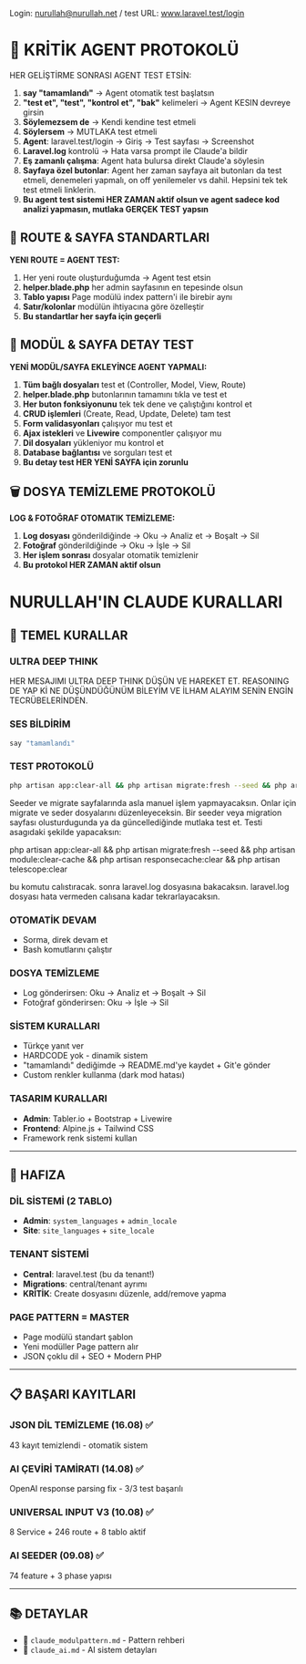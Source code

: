 Login: nurullah@nurullah.net / test
URL: www.laravel.test/login

# 🤖 KRİTİK AGENT PROTOKOLÜ
HER GELİŞTİRME SONRASI AGENT TEST ETSİN:
1. **say "tamamlandı"** → Agent otomatik test başlatsın
2. **"test et", "test", "kontrol et", "bak"** kelimeleri → Agent KESIN devreye girsin
3. **Söylemezsem de** → Kendi kendine test etmeli
4. **Söylersem** → MUTLAKA test etmeli
5. **Agent**: laravel.test/login → Giriş → Test sayfası → Screenshot
6. **Laravel.log** kontrolü → Hata varsa prompt ile Claude'a bildir
7. **Eş zamanlı çalışma**: Agent hata bulursa direkt Claude'a söylesin
7. **Sayfaya özel butonlar**: Agent her zaman sayfaya ait butonları da test etmeli, denemeleri yapmalı, on off yenilemeler vs dahil. Hepsini tek tek test etmeli linklerin.
8. **Bu agent test sistemi HER ZAMAN aktif olsun ve agent sadece kod analizi yapmasın, mutlaka GERÇEK TEST yapsın**

## 🎯 ROUTE & SAYFA STANDARTLARI
**YENI ROUTE = AGENT TEST:**
1. Her yeni route oluşturduğumda → Agent test etsin
2. **helper.blade.php** her admin sayfasının en tepesinde olsun
3. **Tablo yapısı** Page modülü index pattern'i ile birebir aynı
4. **Satır/kolonlar** modülün ihtiyacına göre özelleştir
5. **Bu standartlar her sayfa için geçerli**

## 🧪 MODÜL & SAYFA DETAY TEST
**YENİ MODÜL/SAYFA EKLEYİNCE AGENT YAPMALI:**
1. **Tüm bağlı dosyaları** test et (Controller, Model, View, Route)
2. **helper.blade.php** butonlarının tamamını tıkla ve test et
3. **Her buton fonksiyonunu** tek tek dene ve çalıştığını kontrol et
4. **CRUD işlemleri** (Create, Read, Update, Delete) tam test
5. **Form validasyonları** çalışıyor mu test et
6. **Ajax istekleri** ve **Livewire** componentler çalışıyor mu
7. **Dil dosyaları** yükleniyor mu kontrol et
8. **Database bağlantısı** ve sorguları test et
9. **Bu detay test HER YENİ SAYFA için zorunlu**

## 🗑️ DOSYA TEMİZLEME PROTOKOLÜ
**LOG & FOTOĞRAF OTOMATIK TEMİZLEME:**
1. **Log dosyası** gönderildiğinde → Oku → Analiz et → Boşalt → Sil
2. **Fotoğraf** gönderildiğinde → Oku → İşle → Sil  
3. **Her işlem sonrası** dosyalar otomatik temizlenir
4. **Bu protokol HER ZAMAN aktif olsun**

# NURULLAH'IN CLAUDE KURALLARI

## 🚨 TEMEL KURALLAR

### ULTRA DEEP THINK
HER MESAJIMI ULTRA DEEP THINK DÜŞÜN VE HAREKET ET.
REASONING DE YAP Kİ NE DÜŞÜNDÜĞÜNÜM BİLEYİM VE İLHAM ALAYIM SENİN ENGİN TECRÜBELERİNDEN.

### SES BİLDİRİM
```bash
say "tamamlandı"
```

### TEST PROTOKOLÜ
```bash
php artisan app:clear-all && php artisan migrate:fresh --seed && php artisan module:clear-cache && php artisan responsecache:clear && php artisan telescope:clear
```



Seeder ve migrate sayfalarında asla manuel işlem yapmayacaksın.
Onlar için migrate ve seder dosyalarını düzenleyeceksin. 
Bir seeder veya migration sayfası olusturdugunda ya da güncellediğinde mutlaka test et. Testi asagıdaki şekilde yapacaksın: 

php artisan app:clear-all && php artisan migrate:fresh --seed && php artisan module:clear-cache && php artisan responsecache:clear && php artisan telescope:clear

bu komutu calıstıracak. sonra laravel.log dosyasına bakacaksın. laravel.log dosyası hata vermeden calısana kadar tekrarlayacaksın.



### OTOMATİK DEVAM
- Sorma, direk devam et
- Bash komutlarını çalıştır

### DOSYA TEMİZLEME
- Log gönderirsen: Oku → Analiz et → Boşalt → Sil
- Fotoğraf gönderirsen: Oku → İşle → Sil

### SİSTEM KURALLARI
- Türkçe yanıt ver
- HARDCODE yok - dinamik sistem
- "tamamlandı" dediğimde → README.md'ye kaydet + Git'e gönder
- Custom renkler kullanma (dark mod hatası)

### TASARIM KURALLARI
- **Admin**: Tabler.io + Bootstrap + Livewire
- **Frontend**: Alpine.js + Tailwind CSS
- Framework renk sistemi kullan

---

## 💾 HAFIZA

### DİL SİSTEMİ (2 TABLO)
- **Admin**: `system_languages` + `admin_locale`
- **Site**: `site_languages` + `site_locale`

### TENANT SİSTEMİ
- **Central**: laravel.test (bu da tenant!)
- **Migrations**: central/tenant ayrımı
- **KRİTİK**: Create dosyasını düzenle, add/remove yapma

### PAGE PATTERN = MASTER
- Page modülü standart şablon
- Yeni modüller Page pattern alır
- JSON çoklu dil + SEO + Modern PHP

---

## 📋 BAŞARI KAYITLARI

### JSON DİL TEMİZLEME (16.08) ✅
43 kayıt temizlendi - otomatik sistem

### AI ÇEVİRİ TAMİRATI (14.08) ✅  
OpenAI response parsing fix - 3/3 test başarılı

### UNIVERSAL INPUT V3 (10.08) ✅
8 Service + 246 route + 8 tablo aktif

### AI SEEDER (09.08) ✅
74 feature + 3 phase yapısı

---

## 📚 DETAYLAR
- 📖 `claude_modulpattern.md` - Pattern rehberi
- 🤖 `claude_ai.md` - AI sistem detayları
